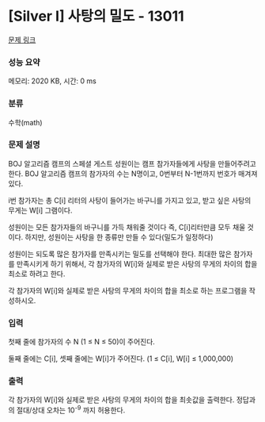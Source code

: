 # [Silver I] 사탕의 밀도 - 13011 

[문제 링크](https://www.acmicpc.net/problem/13011) 

### 성능 요약

메모리: 2020 KB, 시간: 0 ms

### 분류

수학(math)

### 문제 설명

<p>BOJ 알고리즘 캠프의 스페셜 게스트 성원이는 캠프 참가자들에게 사탕을 만들어주려고 한다. BOJ 알고리즘 캠프의 참가자의 수는 N명이고, 0번부터 N-1번까지 번호가 매겨져 있다.</p>

<p>i번 참가자는 총 C[i] 리터의 사탕이 들어가는 바구니를 가지고 있고, 받고 싶은 사탕의 무게는 W[i] 그램이다.</p>

<p>성원이는 모든 참가자들의 바구니를 가득 채워줄 것이다 즉, C[i]리터만큼 모두 채울 것이다. 하지만, 성원이는 사탕을 한 종류만 만들 수 있다(밀도가 일정하다)</p>

<p>성원이는 되도록 많은 참가자를 만족시키는 밀도를 선택해야 한다. 최대한 많은 참가자를 만족시키게 하기 위해서, 각 참가자의 W[i]와 실제로 받은 사탕의 무게의 차이의 합을 최소로 하려고 한다.</p>

<p>각 참가자의 W[i]와 실제로 받은 사탕의 무게의 차이의 합을 최소로 하는 프로그램을 작성하시오.</p>

### 입력 

 <p>첫째 줄에 참가자의 수 N (1 ≤ N ≤ 50)이 주어진다.</p>

<p>둘째 줄에는 C[i], 셋째 줄에는 W[i]가 주어진다. (1 ≤ C[i], W[i] ≤ 1,000,000)</p>

### 출력 

 <p>각 참가자의 W[i]와 실제로 받은 사탕의 무게의 차이의 합을 최솟값을 출력한다. 정답과의 절대/상대 오차는 10<sup>-9</sup> 까지 허용한다.</p>

